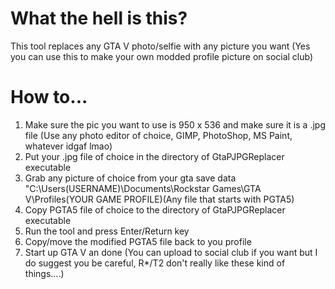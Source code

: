 # What the hell is this?

This tool replaces any GTA V photo/selfie with any picture you want (Yes you can use this to make your own modded profile picture on social club)

# How to...

1. Make sure the pic you want to use is 950 x 536 and make sure it is a .jpg file (Use any photo editor of choice, GIMP, PhotoShop, MS Paint, whatever idgaf lmao)
2. Put your .jpg file of choice in the directory of GtaPJPGReplacer executable
3. Grab any picture of choice from your gta save data "C:\Users\(USERNAME)\Documents\Rockstar Games\GTA V\Profiles\(YOUR GAME PROFILE)\(Any file that starts with PGTA5)
4. Copy PGTA5 file of choice to the directory of GtaPJPGReplacer executable
5. Run the tool and press Enter/Return key
6. Copy/move the modified PGTA5 file back to you profile 
7. Start up GTA V an done (You can upload to social club if you want but I do suggest you be careful, R*/T2 don't really like these kind of things....)